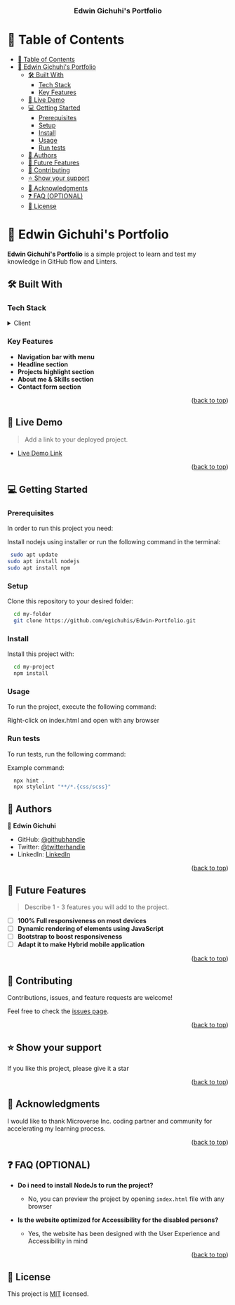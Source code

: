 <a name="readme-top"></a>

<div align="center">
  <br/>

  <h3><b>Edwin Gichuhi's Portfolio</b></h3>

</div>

<!-- TABLE OF CONTENTS -->

# 📗 Table of Contents

- [📗 Table of Contents](#-table-of-contents)
- [📖 Edwin Gichuhi's Portfolio ](#-edwin-gichuhis-portfolio-)
  - [🛠 Built With ](#-built-with-)
    - [Tech Stack ](#tech-stack-)
    - [Key Features ](#key-features-)
  - [🚀 Live Demo ](#-live-demo-)
  - [💻 Getting Started ](#-getting-started-)
    - [Prerequisites](#prerequisites)
    - [Setup](#setup)
    - [Install](#install)
    - [Usage](#usage)
    - [Run tests](#run-tests)
  - [👥 Authors ](#-authors-)
  - [🔭 Future Features ](#-future-features-)
  - [🤝 Contributing ](#-contributing-)
  - [⭐️ Show your support ](#️-show-your-support-)
  - [🙏 Acknowledgments ](#-acknowledgments-)
  - [❓ FAQ (OPTIONAL) ](#-faq-optional-)
  - [📝 License ](#-license-)

<!-- PROJECT DESCRIPTION -->

# 📖 Edwin Gichuhi's Portfolio <a name="about-project"></a>

**Edwin Gichuhi's Portfolio** is a simple project to learn and test my knowledge in GitHub flow and Linters.

## 🛠 Built With <a name="built-with"></a>

### Tech Stack <a name="tech-stack"></a>

<details>
  <summary>Client</summary>
  <ul>
    <li><a href="https://reactjs.org/">HTML</a></li>
    <li><a href="https://reactjs.org/">CSS</a></li>
    <li><a href="https://formspree.io/">Formspree</a></li>
  </ul>
</details>

<!-- Features -->

### Key Features <a name="key-features"></a>

- **Navigation bar with menu**
- **Headline section**
- **Projects highlight section**
- **About me & Skills section**
- **Contact form section**

<p align="right">(<a href="#readme-top">back to top</a>)</p>

<!-- LIVE DEMO -->

## 🚀 Live Demo <a name="live-demo"></a>

> Add a link to your deployed project.

- [Live Demo Link](https://egichuhis.github.io/)

<p align="right">(<a href="#readme-top">back to top</a>)</p>

<!-- GETTING STARTED -->

## 💻 Getting Started <a name="getting-started"></a>

### Prerequisites

In order to run this project you need:

Install nodejs using installer or run the following command in the terminal:

```sh
 sudo apt update
sudo apt install nodejs
sudo apt install npm
```

### Setup

Clone this repository to your desired folder:

```sh
  cd my-folder
  git clone https://github.com/egichuhis/Edwin-Portfolio.git
```

### Install

Install this project with:

```sh
  cd my-project
  npm install
```

### Usage

To run the project, execute the following command:

Right-click on index.html and open with any browser

### Run tests

To run tests, run the following command:

Example command:

```sh
  npx hint .
  npx stylelint "**/*.{css/scss}"
```

<!-- AUTHORS -->

## 👥 Authors <a name="authors"></a>

👤 **Edwin Gichuhi**

- GitHub: [@githubhandle](https://github.com/egichuhis/Edwin-Portfolio.git)
- Twitter: [@twitterhandle](https://twitter.com/egichuhis)
- LinkedIn: [LinkedIn](https://linkedin.com/in/edwin-gichuhi/)

<p align="right">(<a href="#readme-top">back to top</a>)</p>

<!-- FUTURE FEATURES -->

## 🔭 Future Features <a name="future-features"></a>

> Describe 1 - 3 features you will add to the project.

- [ ] **100% Full responsiveness on most devices**
- [ ] **Dynamic rendering of elements using JavaScript**
- [ ] **Bootstrap to boost responsiveness**
- [ ] **Adapt it to make Hybrid mobile application**

<p align="right">(<a href="#readme-top">back to top</a>)</p>

<!-- CONTRIBUTING -->

## 🤝 Contributing <a name="contributing"></a>

Contributions, issues, and feature requests are welcome!

Feel free to check the [issues page](https://github.com/egichuhis/Edwin-Portfolio.git/issues).

<p align="right">(<a href="#readme-top">back to top</a>)</p>

<!-- SUPPORT -->

## ⭐️ Show your support <a name="support"></a>

If you like this project, please give it a star

<p align="right">(<a href="#readme-top">back to top</a>)</p>

<!-- ACKNOWLEDGEMENTS -->

## 🙏 Acknowledgments <a name="acknowledgements"></a>

I would like to thank Microverse Inc. coding partner and community for accelerating my learning process.

<p align="right">(<a href="#readme-top">back to top</a>)</p>

<!-- FAQ (optional) -->

## ❓ FAQ (OPTIONAL) <a name="faq"></a>

- **Do i need to install NodeJs to run the project?**

  - No, you can preview the project by opening `index.html` file with any browser

- **Is the website optimized for Accessibility for the disabled persons?**

  - Yes, the website has been designed with the User Experience and Accessibility in mind

<p align="right">(<a href="#readme-top">back to top</a>)</p>

<!-- LICENSE -->

## 📝 License <a name="license"></a>

This project is [MIT](./MIT.md) licensed.

